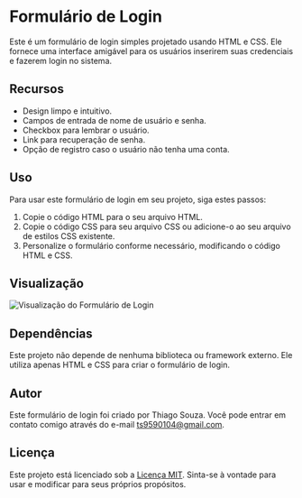 # Formulário de Login

Este é um formulário de login simples projetado usando HTML e CSS. Ele fornece uma interface amigável para os usuários inserirem suas credenciais e fazerem login no sistema.

## Recursos

- Design limpo e intuitivo.
- Campos de entrada de nome de usuário e senha.
- Checkbox para lembrar o usuário.
- Link para recuperação de senha.
- Opção de registro caso o usuário não tenha uma conta.

## Uso

Para usar este formulário de login em seu projeto, siga estes passos:

1. Copie o código HTML para o seu arquivo HTML.
2. Copie o código CSS para seu arquivo CSS ou adicione-o ao seu arquivo de estilos CSS existente.
3. Personalize o formulário conforme necessário, modificando o código HTML e CSS.

## Visualização

![Visualização do Formulário de Login](preview.png)

## Dependências

Este projeto não depende de nenhuma biblioteca ou framework externo. Ele utiliza apenas HTML e CSS para criar o formulário de login.

## Autor

Este formulário de login foi criado por Thiago Souza. Você pode entrar em contato comigo através do e-mail ts9590104@gmail.com.

## Licença

Este projeto está licenciado sob a [Licença MIT](LICENSE). Sinta-se à vontade para usar e modificar para seus próprios propósitos.
